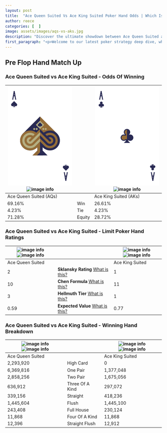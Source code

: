 ```yaml
---
layout: post
title:  "Ace Queen Suited Vs Ace King Suited Poker Hand Odds | Which Is The Better Hand In Poker? A Complete Guide"
author: reece
categories: [  ]
image: assets/images/aqs-vs-aks.jpg
description: "Discover the ultimate showdown between Ace Queen Suited and Ace King Suited in poker! Uncover the odds, strategies, and scenarios where one hand triumphs over the other. Get ready to up your poker game with this thrilling analysis."
first_paragraph: "<p>Welcome to our latest poker strategy deep dive, where we're pitting two distinct hands against each other in a high-stakes showdown: Ace Queen Suited vs Ace King Suited.</p><p>In the dynamic world of poker, every decision counts, and knowing which hand holds the upper hand is key to your success at the table.</p><p>In this article, we'll dissect these two hands, explore the scenarios where one dominates the other, and equip you with the knowledge to make strategic choices that can tip the odds in your favor.</p><p>Get ready to unravel the intriguing dynamics of these poker hands and elevate your game to new heights.</p>"
---
```




[comment]: # (sp0)

## Pre Flop Hand Match Up

<div class="table hand-ratings" markdown="1"> 



### Ace Queen Suited vs Ace King Suited - Odds Of Winning


    
| ![image info](assets/images/hand1/a.png) ![image info](assets/images/hand1/qs.png) |  | ![image info](assets/images/hand2/a.png) ![image info](assets/images/hand2/ks.png) |
| -------- | -------- | -------- |
| Ace Queen Suited (AQs) |  | Ace King Suited (AKs) |
| 69.16% | Win | 26.61% |
| 4.23% | Tie | 4.23% |
| 71.28% | Equity | 28.72% |




[comment]: # (sp1)



### Ace Queen Suited vs Ace King Suited - Limit Poker Hand Ratings


    
| ![image info](https://www.riverpairs.com/assets/images/hand1/a.png) ![image info](https://www.riverpairs.com/assets/images/hand1/qs.png) |  | ![image info](https://www.riverpairs.com/assets/images/hand2/a.png) ![image info](https://www.riverpairs.com/assets/images/hand2/ks.png) |
| -------- | -------- | -------- |
| Ace Queen Suited |  | Ace King Suited |
| 2 | **Sklansky Rating** [What is this?](/sklansky-rating-explained) | 1 |
| 10 | **Chen Formula** [What is this?](/chen-formula-explained) | 11 |
| 3 | **Hellmuth Tier** [What is this?](/Hellmuth-tier-explained) | 1 |
| 0.59 | **Expected Value** [What is this?](/expected-value-explained) | 0.77 |




[comment]: # (sp2)



### Ace Queen Suited vs Ace King Suited - Winning Hand Breakdown


    
| ![image info](https://www.riverpairs.com/assets/images/hand1/a.png) ![image info](https://www.riverpairs.com/assets/images/hand1/qs.png) |  | ![image info](https://www.riverpairs.com/assets/images/hand2/a.png) ![image info](https://www.riverpairs.com/assets/images/hand2/ks.png) |
| -------- | -------- | -------- |
| Ace Queen Suited |  | Ace King Suited |
| 2,293,920 | High Card | 0 |
| 6,369,816 | One Pair | 1,377,048 |
| 2,858,256 | Two Pair | 1,675,056 |
| 636,912 | Three Of A Kind | 297,072 |
| 339,156 | Straight | 418,236 |
| 1,445,604 | Flush | 1,445,100 |
| 243,408 | Full House | 230,124 |
| 11,868 | Four Of A Kind | 11,868 |
| 12,396 | Straight Flush | 12,912 |




[comment]: # (sp3)



</div>

[comment]: # (sp4)



[comment]: # (sp5)

